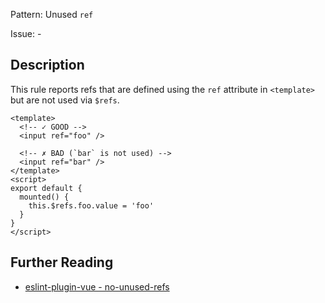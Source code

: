 Pattern: Unused `ref`

Issue: -

## Description

This rule reports refs that are defined using the `ref` attribute in `<template>` but are not used via `$refs`.

<eslint-code-block :rules="{'vue/no-unused-refs': ['error']}">

```vue
<template>
  <!-- ✓ GOOD -->
  <input ref="foo" />

  <!-- ✗ BAD (`bar` is not used) -->
  <input ref="bar" />
</template>
<script>
export default {
  mounted() {
    this.$refs.foo.value = 'foo'
  }
}
</script>
```

</eslint-code-block>

## Further Reading

* [eslint-plugin-vue - no-unused-refs](https://eslint.vuejs.org/rules/no-unused-refs.html)
